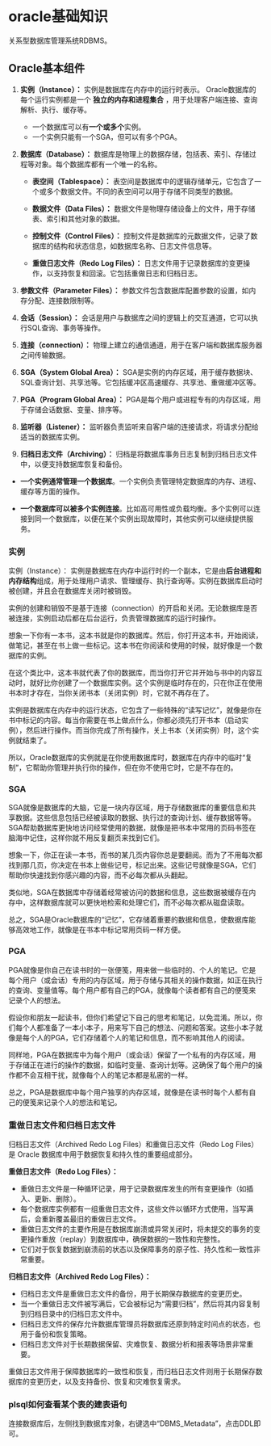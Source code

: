 # oracle基础知识
关系型数据库管理系统RDBMS。

## Oracle基本组件

1. **实例（Instance）：** 实例是数据库在内存中的运行时表示。 Oracle数据库的每个运行实例都是一个 **独立的内存和进程集合** ，用于处理客户端连接、查询解析、执行、缓存等。
    - 一个数据库可以有**一个或多个**实例。
    - 一个实例只能有一个SGA，但可以有多个PGA。

2. **数据库（Database）：** 数据库是物理上的数据存储，包括表、索引、存储过程等对象。每个数据库都有一个唯一的名称。

    - **表空间（Tablespace）：** 表空间是数据库中的逻辑存储单元，它包含了一个或多个数据文件。不同的表空间可以用于存储不同类型的数据。

    - **数据文件（Data Files）：** 数据文件是物理存储设备上的文件，用于存储表、索引和其他对象的数据。

    - **控制文件（Control Files）：** 控制文件是数据库的元数据文件，记录了数据库的结构和状态信息，如数据库名称、日志文件信息等。

    - **重做日志文件（Redo Log Files）：** 日志文件用于记录数据库的变更操作，以支持恢复和回滚。它包括重做日志和归档日志。

3. **参数文件（Parameter Files）：** 参数文件包含数据库配置参数的设置，如内存分配、连接数限制等。

4. **会话（Session）：** 会话是用户与数据库之间的逻辑上的交互通道，它可以执行SQL查询、事务等操作。

5. **连接（connection）：** 物理上建立的通信通道，用于在客户端和数据库服务器之间传输数据。

5. **SGA（System Global Area）：** SGA是实例的内存区域，用于缓存数据块、SQL查询计划、共享池等。它包括缓冲区高速缓存、共享池、重做缓冲区等。

6. **PGA（Program Global Area）：** PGA是每个用户或进程专有的内存区域，用于存储会话数据、变量、排序等。

7. **监听器（Listener）：** 监听器负责监听来自客户端的连接请求，将请求分配给适当的数据库实例。

8. **归档日志文件（Archiving）：** 归档是将数据库事务日志复制到归档日志文件中，以便支持数据库恢复和备份。

- **一个实例通常管理一个数据库**。一个实例负责管理特定数据库的内存、进程、缓存等方面的操作。

- **一个数据库可以被多个实例连接**。比如高可用性或负载均衡。多个实例可以连接到同一个数据库，以便在某个实例出现故障时，其他实例可以继续提供服务。

### 实例
实例（Instance）： 实例是数据库在内存中运行时的一个副本，它是由**后台进程和内存结构**组成，用于处理用户请求、管理缓存、执行查询等。实例在数据库启动时被创建，并且会在数据库关闭时被销毁。

实例的创建和销毁不是基于连接（connection）的开启和关闭。无论数据库是否被连接，实例启动后都在后台运行，负责管理数据库的运行时操作。

想象一下你有一本书，这本书就是你的数据库。然后，你打开这本书，开始阅读，做笔记，甚至在书上做一些标记。这本书在你阅读和使用的时候，就好像是一个数据库的实例。

在这个类比中，这本书就代表了你的数据库，而当你打开它并开始与书中的内容互动时，就好比你创建了一个数据库实例。这个实例是临时存在的，只在你正在使用书本时才存在，当你关闭书本（关闭实例）时，它就不再存在了。

实例是数据库在内存中的运行状态，它包含了一些特殊的“读写记忆”，就像是你在书中标记的内容。每当你需要在书上做点什么，你都必须先打开书本（启动实例），然后进行操作。而当你完成了所有操作，关上书本（关闭实例）时，这个实例就结束了。

所以，Oracle数据库的实例就是在你使用数据库时，数据库在内存中的临时“复制”，它帮助你管理并执行你的操作，但在你不使用它时，它是不存在的。    

### SGA
SGA就像是数据库的大脑，它是一块内存区域，用于存储数据库的重要信息和共享数据。这些信息包括已经被读取的数据、执行过的查询计划、缓存数据等等。SGA帮助数据库更快地访问经常使用的数据，就像是把书本中常用的页码书签在脑海中记住，这样你就不用反复翻页来找到它们。

想象一下，你正在读一本书，而书的某几页内容你总是要翻阅。而为了不用每次都找到那几页，你决定在书本上做些记号，标记出来。这些记号就像是SGA，它们帮助你快速找到你感兴趣的内容，而不必每次都从头翻起。

类似地，SGA在数据库中存储着经常被访问的数据和信息，这些数据被缓存在内存中，这样数据库就可以更快地检索和处理它们，而不必每次都从磁盘读取。

总之，SGA是Oracle数据库的“记忆”，它存储着重要的数据和信息，使数据库能够高效地工作，就像是在书本中标记常用页码一样方便。

### PGA
PGA就像是你自己在读书时的一张便笺，用来做一些临时的、个人的笔记。它是每个用户（或会话）专用的内存区域，用于存储与其相关的操作数据，如正在执行的查询、变量值等。每个用户都有自己的PGA，就像每个读者都有自己的便笺来记录个人的想法。

假设你和朋友一起读书，但你们希望记下自己的思考和笔记，以免混淆。所以，你们每个人都准备了一本小本子，用来写下自己的想法、问题和答案。这些小本子就像是每个人的PGA，它们存储着个人的笔记和信息，而不影响其他人的阅读。

同样地，PGA在数据库中为每个用户（或会话）保留了一个私有的内存区域，用于存储正在进行的操作的数据，如临时变量、查询计划等。这确保了每个用户的操作都不会互相干扰，就像每个人的笔记本都是私密的一样。

总之，PGA是数据库中每个用户独享的内存区域，就像是在读书时每个人都有自己的便笺来记录个人的想法和笔记。

### 重做日志文件和归档日志文件
归档日志文件（Archived Redo Log Files）和重做日志文件（Redo Log Files）是 Oracle 数据库中用于数据恢复和持久性的重要组成部分。

**重做日志文件（Redo Log Files）：**
- 重做日志文件是一种循环记录，用于记录数据库发生的所有变更操作（如插入、更新、删除）。
- 每个数据库实例都有一组重做日志文件，这些文件以循环方式使用，当写满后，会重新覆盖最旧的重做日志文件。
- 重做日志文件的主要作用是在数据库崩溃或异常关闭时，将未提交的事务的变更操作重放（replay）到数据库中，确保数据的一致性和完整性。
- 它们对于恢复数据到崩溃前的状态以及保障事务的原子性、持久性和一致性非常重要。

**归档日志文件（Archived Redo Log Files）：**
- 归档日志文件是重做日志文件的备份，用于长期保存数据库的变更历史。
- 当一个重做日志文件被写满后，它会被标记为“需要归档”，然后将其内容复制到归档目录中的归档日志文件中。
- 归档日志文件的保存允许数据库管理员将数据库还原到特定时间点的状态，也用于备份和恢复策略。
- 归档日志文件对于长期数据保留、灾难恢复、数据分析和报表等场景非常重要。

重做日志文件用于保障数据库的一致性和恢复，而归档日志文件则用于长期保存数据库的变更历史，以及支持备份、恢复和灾难恢复需求。

### plsql如何查看某个表的建表语句
连接数据库后，左侧找到数据库对象，右键选中“DBMS_Metadata”，点击DDL即可。